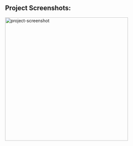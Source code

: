 <h2>Project Screenshots:</h2>

<img src="https://drive.google.com/file/d/1--prVRM9V0TBWt6VOwbqsqQdI_mUZnTs/view?usp=drive_link" alt="project-screenshot" width="400" height="400/">
